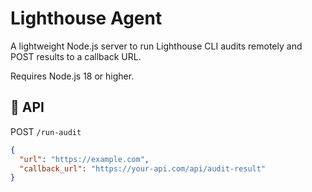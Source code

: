 # Lighthouse Agent

A lightweight Node.js server to run Lighthouse CLI audits remotely and POST results to a callback URL.

Requires Node.js 18 or higher.

## 🧪 API

POST `/run-audit`

```json
{
  "url": "https://example.com",
  "callback_url": "https://your-api.com/api/audit-result"
}
```
